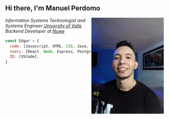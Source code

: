 <h2> Hi there, I'm Manuel Perdomo </h2>
<style>
.perfil {
    width:300px;
    height:300px;
    border-radius:150px;
}
</style>

<img align='right' src="./img/perfil.jpeg" width="230" id="perfil">
 
<p><em>Information Systems Technologist and Systems Engineer<a href="https://www.univalle.edu.co/"> University of Valle </a></br>Backend Developer at <a href="https://nuwe.io">Nuwe</a></em></p>


```javascript
const Edgar = {
  code: [Javascript, HTML, CSS, Java, Python,SQL],
  tools: [React, Node, Express, Postgress,MySQL,Django],
  ID: [VSCode],
}
```

 



<!--
**lonperman/lonperman** is a ✨ _special_ ✨ repository because its `README.md` (this file) appears on your GitHub profile.


